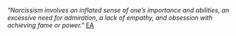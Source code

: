 *"Narcissism involves an inflated sense of one’s importance and abilities, an excessive need for admiration, a lack of empathy, and obsession with achieving fame or power."* [EA](https://forum.effectivealtruism.org/posts/LpkXtFXdsRd4rG8Kb/reducing-long-term-risks-from-malevolent-actors)